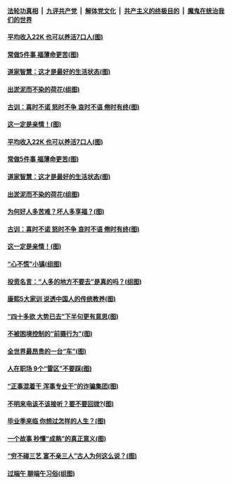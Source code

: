####  [法轮功真相](../../../../basic/blob/master/README.md?t=06300202) &nbsp;|&nbsp; [九评共产党](../../../../9ping.md/blob/master/README.md?t=06300202) &nbsp;|&nbsp; [解体党文化](../../../../jtdwh.md/blob/master/README.md?t=06300202)  &nbsp;|&nbsp; [共产主义的终极目的](../../../../gczydzjmd.md/blob/master/README.md?t=06300202) &nbsp;|&nbsp; [魔鬼在统治我们的世界](../../../../mgztzwmdsj.md/blob/master/README.md?t=06300202) 

#### [平均收入22K 也可以养活7口人(图)](../pages/p8/938104.md?t=06300202) 

#### [常做5件事 福薄命更苦(图)](../pages/p8/937990.md?t=06300202) 

#### [道家智慧：这才是最好的生活状态(图)](../pages/p8/900827.md?t=06300202) 

#### [出淤泥而不染的荷花(组图)](../pages/p8/937863.md?t=06300202) 

#### [古训：喜时不诺 怒时不争 哀时不语 倦时有终(图)](../pages/p8/937482.md?t=06300202) 

#### [这一定是亲情！(图)](../pages/p8/937905.md?t=06300202) 

#### [平均收入22K 也可以养活7口人(图)](../pages/p8/938104.md?t=06300202) 

#### [常做5件事 福薄命更苦(图)](../pages/p8/937990.md?t=06300202) 

#### [道家智慧：这才是最好的生活状态(图)](../pages/p8/900827.md?t=06300202) 

#### [出淤泥而不染的荷花(组图)](../pages/p8/937863.md?t=06300202) 

#### [为何好人多苦难？坏人多享福？(图)](../pages/p8/937938.md?t=06300202) 

#### [古训：喜时不诺 怒时不争 哀时不语 倦时有终(图)](../pages/p8/937482.md?t=06300202) 

#### [这一定是亲情！(图)](../pages/p8/937905.md?t=06300202) 

#### [“心不慌”小镇(组图)](../pages/p8/937484.md?t=06300202) 

#### [投资名言：“人多的地方不要去”是真的吗？(组图)](../pages/p8/937855.md?t=06300202) 

#### [康熙5大家训 说透中国人的传统教养(图)](../pages/p8/937696.md?t=06300202) 

#### [“四十多欲 大势已去”下半句更有意思(图)](../pages/p8/937811.md?t=06300202) 

#### [不被困境控制的“前摄行为”(图)](../pages/p8/937145.md?t=06300202) 

#### [全世界最昂贵的一台“车”(图)](../pages/p8/937477.md?t=06300202) 

#### [人在职场 9个“雷区”不要踩(图)](../pages/p8/937766.md?t=06300202) 

#### [“正事混着干 浑事专业干”的诈骗集团(图)](../pages/p8/937732.md?t=06300202) 

#### [不明来电该不该接听？要不要回拨?(图)](../pages/p8/936929.md?t=06300202) 

#### [毕业季来临 你想过怎样的人生？(图)](../pages/p8/937661.md?t=06300202) 

#### [一个故事 秒懂“成熟”的真正意义(图)](../pages/p8/936405.md?t=06300202) 

#### [“穷不碰三艺 富不亲三人”古人为何这么说？(图)](../pages/p8/937602.md?t=06300202) 

#### [过端午 聊端午习俗(组图)](../pages/p8/937246.md?t=06300202) 

